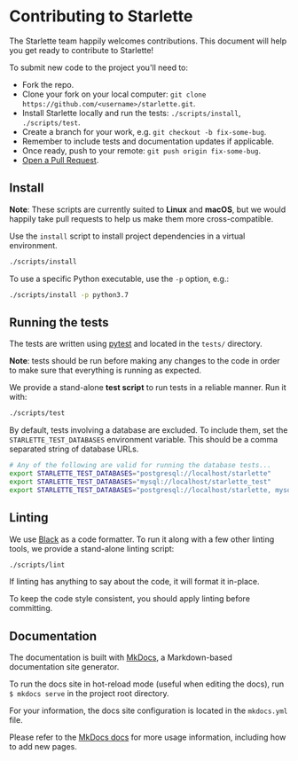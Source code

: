 # Contributing to Starlette

The Starlette team happily welcomes contributions. This document will help you get ready to contribute to Starlette!

To submit new code to the project you'll need to:

* Fork the repo.
* Clone your fork on your local computer: `git clone https://github.com/<username>/starlette.git`.
* Install Starlette locally and run the tests: `./scripts/install`, `./scripts/test`.
* Create a branch for your work, e.g. `git checkout -b fix-some-bug`.
* Remember to include tests and documentation updates if applicable.
* Once ready, push to your remote: `git push origin fix-some-bug`.
* [Open a Pull Request][pull-request].

## Install

**Note**: These scripts are currently suited to **Linux** and **macOS**, but we would happily take pull requests to help us make them more cross-compatible.

Use the `install` script to install project dependencies in a virtual environment.

```bash
./scripts/install
```

To use a specific Python executable, use the `-p` option, e.g.:

```bash
./scripts/install -p python3.7
```

## Running the tests

The tests are written using [pytest] and located in the `tests/` directory.

**Note**: tests should be run before making any changes to the code in order to make sure that everything is running as expected.

We provide a stand-alone **test script** to run tests in a reliable manner. Run it with:

```bash
./scripts/test
```

By default, tests involving a database are excluded. To include them, set the `STARLETTE_TEST_DATABASES` environment variable. This should be a comma separated string of database URLs.

```bash
# Any of the following are valid for running the database tests...
export STARLETTE_TEST_DATABASES="postgresql://localhost/starlette"
export STARLETTE_TEST_DATABASES="mysql://localhost/starlette_test"
export STARLETTE_TEST_DATABASES="postgresql://localhost/starlette, mysql://localhost/starlette_test"
```

## Linting

We use [Black][black] as a code formatter. To run it along with a few other linting tools, we provide a stand-alone linting script:

```bash
./scripts/lint
```

If linting has anything to say about the code, it will format it in-place.

To keep the code style consistent, you should apply linting before committing.

## Documentation

The documentation is built with [MkDocs], a Markdown-based documentation site generator.

To run the docs site in hot-reload mode (useful when editing the docs), run `$ mkdocs serve` in the project root directory.

For your information, the docs site configuration is located in the `mkdocs.yml` file.

Please refer to the [MkDocs docs][MkDocs] for more usage information, including how to add new pages.

[issues]: https://github.com/encode/starlette/issues/new
[pull-request]: https://github.com/encode/starlette/compare
[pytest]: https://docs.pytest.org
[pytest-cov]: https://github.com/pytest-dev/pytest-cov
[black]: https://www.google.com/search?client=safari&rls=en&q=github+black&ie=UTF-8&oe=UTF-8
[MkDocs]: https://www.mkdocs.org
